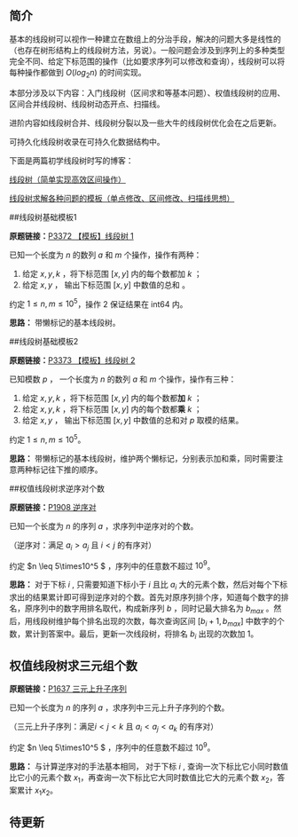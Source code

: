 ## 简介

基本的线段树可以视作一种建立在数组上的分治手段，解决的问题大多是线性的（也存在树形结构上的线段树方法，另说）。一般问题会涉及到序列上的多种类型完全不同、给定下标范围的操作（比如要求序列可以修改和查询），线段树可以将每种操作都做到 $O(log_2n)$ 的时间实现。

本部分涉及以下内容：入门线段树（区间求和等基本问题）、权值线段树的应用、区间合并线段树、线段树动态开点、扫描线。

进阶内容如线段树合并、线段树分裂以及一些大牛的线段树优化会在之后更新。

可持久化线段树收录在可持久化数据结构中。

下面是两篇初学线段树时写的博客：

[线段树（简单实现高效区间操作）](https://blog.csdn.net/weixin_43843835/article/details/88750190)

[线段树求解各种问题的模板（单点修改、区间修改、扫描线思想）](https://blog.csdn.net/weixin_43843835/article/details/89607141)



##线段树基础模板1

**原题链接：**[P3372 【模板】线段树 1](https://www.luogu.com.cn/problem/P3372)

已知一个长度为 $n$ 的数列 $a$ 和 $m$ 个操作，操作有两种：

1. 给定 $x,y,k$ ，将下标范围 $[x,y]$ 内的每个数都加 $k$ ；
2. 给定 $x,y$ ， 输出下标范围 $[x,y]$ 中数值的总和 。

约定 $1\leq n,m \leq 10^5$，操作 2 保证结果在 int64 内。

**思路：** 带懒标记的基本线段树。



##线段树基础模板2

**原题链接：**[P3373 【模板】线段树 2](https://www.luogu.com.cn/problem/P3373)

已知模数 $p$ ， 一个长度为 $n$ 的数列 $a$ 和 $m$ 个操作，操作有三种：

1. 给定 $x,y,k$ ，将下标范围 $[x,y]$ 内的每个数都**加** $k$ ；
2. 给定 $x,y,k$ ，将下标范围 $[x,y]$ 内的每个数都**乘** $k$ ；
3. 给定 $x,y$ ， 输出下标范围 $[x,y]$ 中数值的总和对 $p$ 取模的结果。

约定 $1\leq n,m \leq 10^5$。

**思路：** 带懒标记的基本线段树，维护两个懒标记，分别表示加和乘，同时需要注意两种标记往下推的顺序。



##权值线段树求逆序对个数

**原题链接：**[P1908 逆序对](https://www.luogu.com.cn/problem/P1908)

已知一个长度为 $n$ 的序列 $a$ ，求序列中逆序对的个数。

（逆序对：满足 $a_i>a_j$ 且 $i<j$ 的有序对）

约定 $n \leq 5\times10^5 $ ，序列中的任意数不超过 $10^9$。

**思路：** 对于下标 $i$ , 只需要知道下标小于 $i$ 且比 $a_i$ 大的元素个数，然后对每个下标求出的结果累计即可得到逆序对的个数。首先对原序列排个序，知道每个数字的排名，原序列中的数字用排名取代，构成新序列 $b$ ，同时记最大排名为 $b_{max}$ 。然后，用线段树维护每个排名出现的次数，每次查询区间 $[b_i+1, b_{max}]$ 中数字的个数，累计到答案中。最后，更新一次线段树，将排名 $b_i$ 出现的次数加 $1$。



## 权值线段树求三元组个数

**原题链接：**[P1637 三元上升子序列](https://www.luogu.com.cn/problem/P1637)

已知一个长度为 $n$ 的序列 $a$ ，求序列中三元上升子序列的个数。

（三元上升子序列：满足$i<j<k$ 且 $a_i < a_j < a_k$ 的有序对）

约定 $n \leq 5\times10^5 $ ，序列中的任意数不超过 $10^9$。

**思路：** 与计算逆序对的手法基本相同， 对于下标 $i$ , 查询一次下标比它小同时数值比它小的元素个数 $x_1$，再查询一次下标比它大同时数值比它大的元素个数 $x_2$，答案累计 $x_1x_2$。



## 待更新



